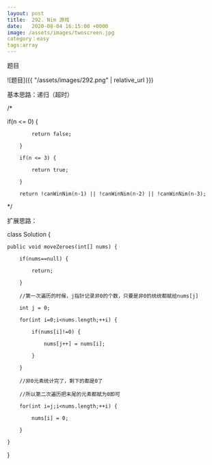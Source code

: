 ```yaml
---
layout: post
title:  292. Nim 游戏
date:   2020-08-04 16:15:00 +0000
image: /assets/images/twoscreen.jpg
category：easy
tags:array
---
```

题目

![题目]({{ "/assets/images/292.png" | relative_url }})




基本思路：递归（超时）

/*

if(n <= 0) {

            return false;
			
        }
		
        if(n <= 3) {
		
            return true;
			
        }
		
        return !canWinNim(n-1) || !canWinNim(n-2) || !canWinNim(n-3);

*/



扩展思路：

class Solution {

	public void moveZeroes(int[] nums) {
	
		if(nums==null) {
		
			return;
			
		}
		
		//第一次遍历的时候，j指针记录非0的个数，只要是非0的统统都赋给nums[j]
		
		int j = 0;
		
		for(int i=0;i<nums.length;++i) {
		
			if(nums[i]!=0) {
			
				nums[j++] = nums[i];
				
			}
			
		}
		
		//非0元素统计完了，剩下的都是0了
		
		//所以第二次遍历把末尾的元素都赋为0即可
		
		for(int i=j;i<nums.length;++i) {
		
			nums[i] = 0;
			
		}
		
	}
	
}	



